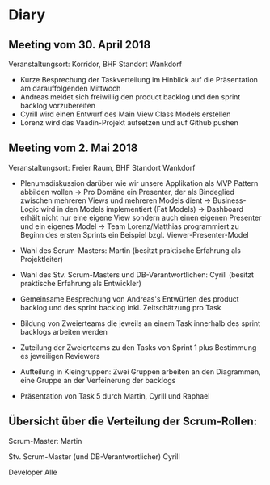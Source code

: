 ﻿# Diary
## Meeting vom 30. April 2018
Veranstaltungsort: Korridor, BHF Standort Wankdorf

* Kurze Besprechung der Taskverteilung im Hinblick auf die Präsentation am darauffolgenden Mittwoch
* Andreas meldet sich freiwillig den product backlog und den sprint backlog vorzubereiten
* Cyrill wird einen Entwurf des Main View Class Models erstellen
* Lorenz wird das Vaadin-Projekt aufsetzen und auf Github pushen


## Meeting vom 2. Mai 2018
Veranstaltungsort: Freier Raum, BHF Standort Wankdorf

* Plenumsdiskussion darüber wie wir unsere Applikation als MVP Pattern abbilden wollen
-> Pro Domäne ein Presenter, der als Bindeglied zwischen mehreren Views und mehreren Models dient
-> Business-Logic wird in den Models implementiert (Fat Models)
-> Dashboard erhält nicht nur eine eigene View sondern auch einen eigenen Presenter und ein eigenes Model
-> Team Lorenz/Matthias programmiert zu Beginn des ersten Sprints ein Beispiel bzgl. Viewer-Presenter-Model

* Wahl des Scrum-Masters: Martin (besitzt praktische Erfahrung als Projektleiter)
* Wahl des Stv. Scrum-Masters und DB-Verantwortlichen: Cyrill (besitzt praktische Erfahrung als Entwickler)
* Gemeinsame Besprechung von Andreas's Entwürfen des product backlog und des sprint backlog inkl. Zeitschätzung pro Task
* Bildung von Zweierteams die jeweils an einem Task innerhalb des sprint backlogs arbeiten werden
* Zuteilung der Zweierteams zu den Tasks von Sprint 1 plus Bestimmung es jeweiligen Reviewers

* Aufteilung in Kleingruppen: Zwei Gruppen arbeiten an den Diagrammen, eine Gruppe an der Verfeinerung der backlogs
* Präsentation von Task 5 durch Martin, Cyrill und Raphael


## Übersicht über die Verteilung der Scrum-Rollen:

Scrum-Master:
Martin

Stv. Scrum-Master (und DB-Verantwortlicher)
Cyrill

Developer
Alle